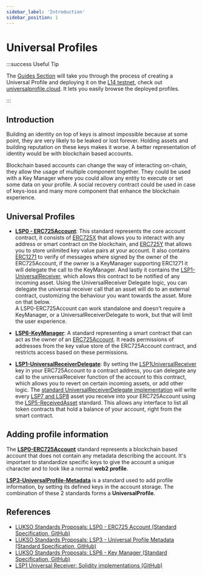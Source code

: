 ```yaml
---
sidebar_label: 'Introduction'
sidebar_position: 1
---
```


# Universal Profiles

:::success Useful Tip

The [Guides Section](../../guides/universal-profile/create-profile) will take you through the process of creating a Universal Profile and deploying it on the [L14 testnet](../../networks/l14-testnet.md), check out [universalprofile.cloud](https://universalprofile.cloud/). It lets you easily browse the deployed profiles.

:::
## Introduction

Building an identity on top of keys is almost impossible because at some point, they are very likely to be leaked or lost forever. Holding assets and building reputation on these keys makes it worse. A better representation of identity would be with blockchain based accounts.

Blockchain based accounts can change the way of interacting on-chain, they allow the usage of multiple component together. They could be used with a Key Manager where you could allow any entity to execute or set some data on your profile. A social recovery contract could be used in case of keys-loss and many more component that enhance the blockchain experience.

## Universal Profiles

- **[LSP0 - ERC725Account](./01-lsp0-erc725account.md)**: This standard represents the core account contract, it consists of [ERC725X](https://github.com/ethereum/EIPs/blob/master/EIPS/eip-725.md#erc725x) that allows you to interact with any address or smart contract on the blockchain, and [ERC725Y](https://github.com/ethereum/EIPs/blob/master/EIPS/eip-725.md#erc725y) that allows you to store unlimited key value pairs at your account. It also contains [ERC1271](https://eips.ethereum.org/EIPS/eip-1271) to verify of messages where signed by the owner of the ERC725Account, if the owner is a KeyManager supporting ERC1271 it will delegate the call to the KeyManager. And lastly it contains the [LSP1-UniversalReceiver](https://github.com/lukso-network/LIPs/blob/main/LSPs/LSP-1-UniversalReceiver.md), which allows this contract to be notified of any incoming asset. Using the UniversalReceiver Delegate logic, you can delegate the universal receiver call that an asset will do to an external contract, customizing the behaviour you want towards the asset. More on that below.     
A LSP0-ERC725Account can work standalone and doesn't require a KeyManager, or a UniversalReceiverDelegate to work, but that will limit the user experience.


- **[LSP6-KeyManager](./04-lsp6-key-manager.md)**: A standard representing a smart contract that can act as the owner of an [ERC725Account](./01-lsp0-erc725account.md). It reads permissions of addresses from the key value store of the ERC725Account contract, and restricts access based on these permissions.

- **[LSP1-UniversalReceiverDelegate](./02-lsp1-universal-receiver-delegate.md)**: By setting the [LSP1UniversalReceiver](../generic-standards/lsp1-universal-receiver#extension) key in your ERC725Account to a contract address, you can delegate any call to the universalReceiver function of the account to this contract, which allows you to revert on certain incoming assets, or add other logic. The [standard UniversalReceiverDelegate implementation](https://github.com/lukso-network/lsp-universalprofile-smart-contracts/tree/main/contracts/LSP1-UniversalReceiver) will write every [LSP7 and LSP8](../nft-2.0/01-introduction.md) asset you receive into your ERC725Account using the [LSP5-ReceivedAsset](https://github.com/lukso-network/LIPs/blob/main/LSPs/LSP-5-ReceivedAssets.md) standard. This allows any interface to list all token contracts that hold a balance of your account, right from the smart contract.

## Adding profile information

The **[LSP0-ERC725Account](./01-lsp0-erc725account.md)** standard represents a blockchain based account that does not contain any metadata describing the account. It's important to standardize specific keys to give the account a unique character and to look like a normal **web2 profile**.

**[LSP3-UniversalProfile-Metadata](./03-lsp3-universal-profile-metadata.md)** is a standard used to add profile information, by setting its defined keys in the account storage. The combination of these 2 standards forms a **UniversalProfile**.

## References

- [LUKSO Standards Proposals: LSP0 - ERC725 Account (Standard Specification, GitHub)](https://github.com/lukso-network/LIPs/blob/main/LSPs/LSP-0-ERC725Account.md)
- [LUKSO Standards Proposals: LSP3 - Universal Profile Metadata (Standard Specification, GitHub)](https://github.com/lukso-network/LIPs/blob/main/LSPs/LSP-3-UniversalProfile-Metadata.md)
- [LUKSO Standards Proposals: LSP6 - Key Manager (Standard Specification, GitHub)](https://github.com/lukso-network/LIPs/blob/main/LSPs/LSP-6-KeyManager.md)
- [LSP1 Universal Receiver: Solidity implementations (GitHub)](https://github.com/lukso-network/lsp-universalprofile-smart-contracts/tree/develop/contracts/LSP1UniversalReceiver)
